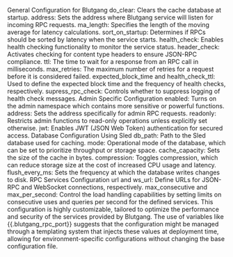 General Configuration for Blutgang
do_clear: Clears the cache database at startup.
address: Sets the address where Blutgang service will listen for incoming RPC requests.
ma_length: Specifies the length of the moving average for latency calculations.
sort_on_startup: Determines if RPCs should be sorted by latency when the service starts.
health_check: Enables health checking functionality to monitor the service status.
header_check: Activates checking for content type headers to ensure JSON-RPC compliance.
ttl: The time to wait for a response from an RPC call in milliseconds.
max_retries: The maximum number of retries for a request before it is considered failed.
expected_block_time and health_check_ttl: Used to define the expected block time and the frequency of health checks, respectively.
supress_rpc_check: Controls whether to suppress logging of health check messages.
Admin Specific Configuration
enabled: Turns on the admin namespace which contains more sensitive or powerful functions.
address: Sets the address specifically for admin RPC requests.
readonly: Restricts admin functions to read-only operations unless explicitly set otherwise.
jwt: Enables JWT (JSON Web Token) authentication for secured access.
Database Configuration Using Sled
db_path: Path to the Sled database used for caching.
mode: Operational mode of the database, which can be set to prioritize throughput or storage space.
cache_capacity: Sets the size of the cache in bytes.
compression: Toggles compression, which can reduce storage size at the cost of increased CPU usage and latency.
flush_every_ms: Sets the frequency at which the database writes changes to disk.
RPC Services Configuration
url and ws_url: Define URLs for JSON-RPC and WebSocket connections, respectively.
max_consecutive and max_per_second: Control the load handling capabilities by setting limits on consecutive uses and queries per second for the defined services.
This configuration is highly customizable, tailored to optimize the performance and security of the services provided by Blutgang. The use of variables like {{.blutgang_rpc_port}} suggests that the configuration might be managed through a templating system that injects these values at deployment time, allowing for environment-specific configurations without changing the base configuration file.
